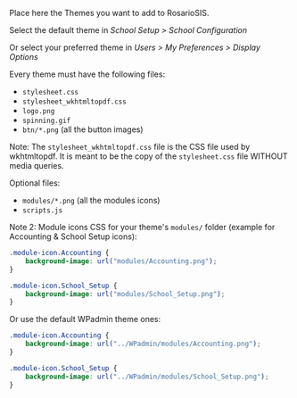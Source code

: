 Place here the Themes you want to add to RosarioSIS.

Select the default theme in _School Setup > School Configuration_

Or select your preferred theme in _Users > My Preferences > Display Options_

Every theme must have the following files:

- `stylesheet.css`
- `stylesheet_wkhtmltopdf.css`
- `logo.png`
- `spinning.gif`
- `btn/*.png` (all the button images)

Note:
The `stylesheet_wkhtmltopdf.css` file is the CSS file used by wkhtmltopdf.
It is meant to be the copy of the `stylesheet.css` file WITHOUT media queries.

Optional files:

- `modules/*.png` (all the modules icons)
- `scripts.js`

Note 2:
Module icons CSS for your theme's `modules/` folder (example for Accounting & School Setup icons):

```css
.module-icon.Accounting {
	background-image: url("modules/Accounting.png");
}

.module-icon.School_Setup {
	background-image: url("modules/School_Setup.png");
}
```

Or use the default WPadmin theme ones:

```css
.module-icon.Accounting {
	background-image: url("../WPadmin/modules/Accounting.png");
}

.module-icon.School_Setup {
	background-image: url("../WPadmin/modules/School_Setup.png");
}
```
